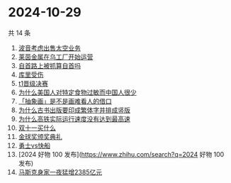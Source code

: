# 2024-10-29

共 14 条

<!-- BEGIN ZHIHUSEARCH -->
<!-- 最后更新时间 Tue Oct 29 2024 16:14:37 GMT+0800 (China Standard Time) -->
1. [波音考虑出售太空业务](https://www.zhihu.com/search?q=波音考虑出售太空业务)
1. [莱茵金属在乌工厂开始运营](https://www.zhihu.com/search?q=莱茵金属在乌工厂开始运营)
1. [自首路上被抓算自首吗](https://www.zhihu.com/search?q=自首路上被抓算自首吗)
1. [库里受伤](https://www.zhihu.com/search?q=库里受伤)
1. [t1晋级决赛](https://www.zhihu.com/search?q=t1晋级决赛)
1. [为什么美国人对特定食物过敏而中国人很少](https://www.zhihu.com/search?q=为什么美国人对特定食物过敏而中国人很少)
1. [「抽象画」是不是画难看人的借口](https://www.zhihu.com/search?q=「抽象画」是不是画难看人的借口)
1. [为什么古书出版要印成繁体字并排成竖版](https://www.zhihu.com/search?q=为什么古书出版要印成繁体字并排成竖版)
1. [为什么高铁实际运行速度没有达到最高速](https://www.zhihu.com/search?q=为什么高铁实际运行速度没有达到最高速)
1. [双十一买什么](https://www.zhihu.com/search?q=双十一买什么)
1. [金球奖颁奖典礼](https://www.zhihu.com/search?q=金球奖颁奖典礼)
1. [勇士vs快船](https://www.zhihu.com/search?q=勇士vs快船)
1. [2024 好物 100 发布](https://www.zhihu.com/search?q=2024 好物 100 发布)
1. [马斯克身家一夜猛增2385亿元](https://www.zhihu.com/search?q=马斯克身家一夜猛增2385亿元)
<!-- END ZHIHUSEARCH -->
